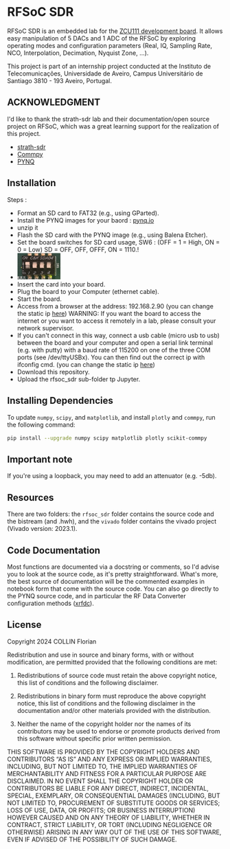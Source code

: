 # RFSoC SDR
RFSoC SDR is an embedded lab for the [ZCU111 development board](https://www.xilinx.com/products/boards-and-kits/zcu111.html). It allows easy manipulation of 5 DACs and 1 ADC of the RFSoC by exploring operating modes and configuration parameters (Real, IQ, Sampling Rate, NCO, Interpolation, Decimation, Nyquist Zone, ...).

This project is part of an internship project conducted at the Instituto de Telecomunicações, Universidade de Aveiro, Campus Universitário de Santiago 3810 - 193 Aveiro, Portugal.

## ACKNOWLEDGMENT

I'd like to thank the strath-sdr lab and their documentation/open source project on RFSoC, which was a great learning support for the realization of this project.

* [strath-sdr](https://github.com/strath-sdr)
* [Commpy](https://github.com/veeresht/CommPy)
* [PYNQ](ttps://pynq.readthedocs.io/en/latest)

## Installation

Steps : 
* Format an SD card to FAT32 (e.g., using GParted).
* Install the PYNQ images for your baord : [pynq.io](https://www.pynq.io/boards.html)
* unzip it
* Flash the SD card with the PYNQ image (e.g., using Balena Etcher).
* Set the board switches for SD card usage, SW6 : (OFF = 1 = High, ON = 0 = Low) SD = OFF, OFF, OFFF, ON = 1110.!
* <img src="pictures/sw6.png" alt="SW6" width="100"/>
* Insert the card into your board.
* Plug the board to your Computer (ethernet cable).
* Start the board.
* Access from a browser at the address: 192.168.2.90 (you can change the static ip [here](https://pynq.readthedocs.io/en/v2.7.0/appendix/assign_a_static_ip.html))
WARNING: If you want the board to access the internet or you want to access it remotely in a lab, please consult your network supervisor.
* If you can't connect in this way, connect a usb cable (micro usb to usb) between the board and your computer and open a serial link terminal (e.g. with putty) with a baud rate of 115200 on one of the three COM ports (see /dev/ttyUSBx). You can then find out the correct ip with ifconfig cmd. (you can change the static ip [here](https://pynq.readthedocs.io/en/v2.7.0/appendix/assign_a_static_ip.html))
* Download this repository.
* Upload the rfsoc_sdr sub-folder tp Jupyter.
  

## Installing Dependencies

To update `numpy`, `scipy`, and `matplotlib`, and install `plotly` and `commpy`, run the following command:

```bash
pip install --upgrade numpy scipy matplotlib plotly scikit-commpy
```

## Important note

If you're using a loopback, you may need to add an attenuator (e.g. -5db).

## Resources

There are two folders: the `rfsoc_sdr` folder contains the source code and the bistream (and .hwh), and the `vivado` folder contains the vivado project (Vivado version: 2023.1).

## Code Documentation

Most functions are documented via a docstring or comments, so I'd advise you to look at the source code, as it's pretty straightforward. What's more, the best source of documentation will be the commented examples in notebook form that come with the source code. You can also go directly to the PYNQ source code, and in particular the RF Data Converter configuration methods ([xrfdc](https://github.com/Xilinx/PYNQ/tree/master/sdbuild/packages/xrfdc/package)).

## License

Copyright 2024 COLLIN Florian

Redistribution and use in source and binary forms, with or without modification, are permitted provided that the following conditions are met:

1. Redistributions of source code must retain the above copyright notice, this list of conditions and the following disclaimer.

2. Redistributions in binary form must reproduce the above copyright notice, this list of conditions and the following disclaimer in the documentation and/or other materials provided with the distribution.

3. Neither the name of the copyright holder nor the names of its contributors may be used to endorse or promote products derived from this software without specific prior written permission.

THIS SOFTWARE IS PROVIDED BY THE COPYRIGHT HOLDERS AND CONTRIBUTORS “AS IS” AND ANY EXPRESS OR IMPLIED WARRANTIES, INCLUDING, BUT NOT LIMITED TO, THE IMPLIED WARRANTIES OF MERCHANTABILITY AND FITNESS FOR A PARTICULAR PURPOSE ARE DISCLAIMED. IN NO EVENT SHALL THE COPYRIGHT HOLDER OR CONTRIBUTORS BE LIABLE FOR ANY DIRECT, INDIRECT, INCIDENTAL, SPECIAL, EXEMPLARY, OR CONSEQUENTIAL DAMAGES (INCLUDING, BUT NOT LIMITED TO, PROCUREMENT OF SUBSTITUTE GOODS OR SERVICES; LOSS OF USE, DATA, OR PROFITS; OR BUSINESS INTERRUPTION) HOWEVER CAUSED AND ON ANY THEORY OF LIABILITY, WHETHER IN CONTRACT, STRICT LIABILITY, OR TORT (INCLUDING NEGLIGENCE OR OTHERWISE) ARISING IN ANY WAY OUT OF THE USE OF THIS SOFTWARE, EVEN IF ADVISED OF THE POSSIBILITY OF SUCH DAMAGE.


